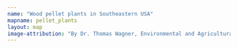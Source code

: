 ```yaml
---
name: "Wood pellet plants in Southeastern USA"
mapname: pellet_plants
layout: map
image-attribution: "By Dr. Thomas Wagner, Environmental and Agricultural Consulting and Research (Own work) [GFDL (http://www.gnu.org/copyleft/fdl.html) or CC BY-SA 3.0 (https://creativecommons.org/licenses/by-sa/3.0)], via Wikimedia Commons"
---
```

